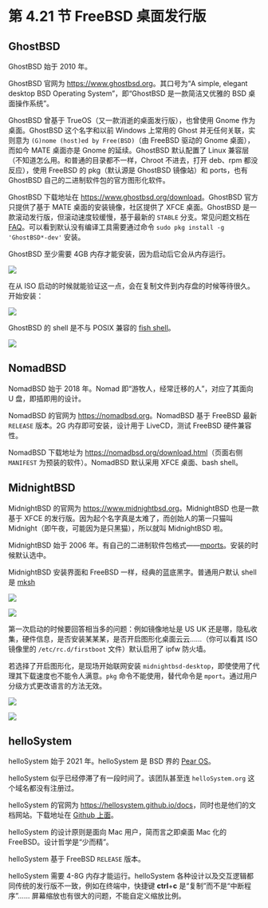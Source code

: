 # 第 4.21 节 FreeBSD 桌面发行版

## GhostBSD

GhostBSD 始于 2010 年。

GhostBSD 官网为 <https://www.ghostbsd.org>。其口号为“A simple, elegant desktop BSD Operating System”，即“GhostBSD 是一款简洁又优雅的 BSD 桌面操作系统”。

GhostBSD 曾基于 TrueOS（又一款消逝的桌面发行版），也曾使用 Gnome 作为桌面。GhostBSD 这个名字和以前 Windows 上常用的 Ghost 并无任何关联，实则意为 `(G)nome (host)ed by Free(BSD)`（由 FreeBSD 驱动的 Gnome 桌面），而如今 MATE 桌面亦是 Gnome 的延续。GhostBSD 默认配置了 Linux 兼容层（不知道怎么用。和普通的目录都不一样，Chroot 不进去，打开 deb、rpm 都没反应），使用 FreeBSD 的 pkg（默认源是 GhostBSD 镜像站）和 ports，也有 GhostBSD 自己的二进制软件包的官方图形化软件。

GhostBSD 下载地址在 <https://www.ghostbsd.org/download>。GhostBSD 官方只提供了基于 MATE 桌面的安装镜像，社区提供了 XFCE 桌面。GhostBSD 是一款滚动发行版，但滚动速度较缓慢，基于最新的 `STABLE` 分支。常见问题文档在 [FAQ](https://ghostbsd-documentation-portal.readthedocs.io/en/latest/user/FAQ.html)。可以看到默认没有编译工具需要通过命令 `sudo pkg install -g 'GhostBSD*-dev'` 安装。

GhostBSD 至少需要 4GB 内存才能安装，因为启动后它会从内存运行。

![](../.gitbook/assets/GhostBSD1.png)

在从 ISO 启动的时候就能验证这一点，会在复制文件到内存盘的时候等待很久。开始安装：

![](../.gitbook/assets/GhostBSD2.png)

GhostBSD 的 shell 是不与 POSIX 兼容的 [fish shell](https://fishshell.com/)。

![](../.gitbook/assets/GhostBSD3.png)


## NomadBSD

NomadBSD 始于 2018 年。Nomad 即“游牧人，经常迁移的人”，对应了其面向 U 盘，即插即用的设计。

NomadBSD 的官网为 <https://nomadbsd.org>。NomadBSD 基于 FreeBSD 最新 `RELEASE` 版本。2G 内存即可安装，设计用于 LiveCD，测试 FreeBSD 硬件兼容性。

NomadBSD 下载地址为 <https://nomadbsd.org/download.html>（页面右侧 	`MANIFEST` 为预装的软件）。NomadBSD 默认采用 XFCE 桌面、bash shell。

## MidnightBSD

MidnightBSD 的官网为 <https://www.midnightbsd.org>。MidnightBSD 也是一款基于 XFCE 的发行版。因为起个名字真是太难了，而创始人的第一只猫叫 Midnight（即午夜，可能因为是只黑猫），所以就叫 MidnightBSD 啦。

MidnightBSD 始于 2006 年。有自己的二进制软件包格式——[mports](https://www.midnightbsd.org/documentation/mports/index.html)。安装的时候默认选中。

MidnightBSD 安装界面和 FreeBSD 一样，经典的蓝底黑字。普通用户默认 shell 是 [mksh](https://github.com/MirBSD/mksh) 

![](../.gitbook/assets/midnightbsd1.png)

![](../.gitbook/assets/midnightbsd2.png)

第一次启动的时候要回答相当多的问题：例如镜像地址是 US UK 还是哪，隐私收集，硬件信息，是否安装某某某，是否开启图形化桌面云云……（你可以看其 ISO 镜像里的 `/etc/rc.d/firstboot` 文件）默认启用了 ipfw 防火墙。

若选择了开启图形化，是现场开始联网安装 `midnightbsd-desktop`，即使使用了代理其下载速度也不能令人满意。`pkg` 命令不能使用，替代命令是 `mport`。通过用户分级方式更改语言的方法无效。

![](../.gitbook/assets/midnightbsd3.png)

![](../.gitbook/assets/midnightbsd4.png)


## helloSystem

helloSystem 始于 2021 年。helloSystem 是 BSD 界的 [Pear OS](https://pearos.xyz)。

helloSystem 似乎已经停滞了有一段时间了。该团队甚至连 `helloSystem.org` 这个域名都没有注册过。

helloSystem 的官网为 <https://hellosystem.github.io/docs>，同时也是他们的文档网站。下载地址在 [Github 上面](https://github.com/helloSystem/ISO/releases)。

helloSystem 的设计原则是面向 Mac 用户，简而言之即桌面 Mac 化的 FreeBSD。设计哲学是“少而精”。

helloSystem 基于 FreeBSD `RELEASE` 版本。

helloSystem 需要 4-8G 内存才能运行。helloSystem 各种设计以及交互逻辑都同传统的发行版不一致，例如在终端中，快捷键 **ctrl**+**c** 是“复制”而不是“中断程序”…… 屏幕缩放也有很大的问题，不能自定义缩放比例。
